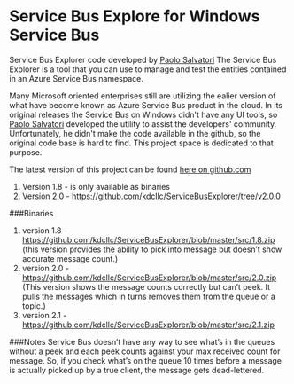 # Service Bus Explore for Windows Service Bus

Service Bus Explorer code developed by [Paolo Salvatori](https://social.msdn.microsoft.com/profile/paolo%20salvatori/)
The Service Bus Explorer is a tool that you can use to manage and test the entities contained in an Azure Service Bus namespace.

Many Microsoft oriented enterprises still are utilizing the ealier version of what have become known as Azure Service Bus product in the cloud. In its original releases the Service Bus on Windows didn't have any UI tools, 
so [Paolo Salvatori](https://social.msdn.microsoft.com/profile/paolo%20salvatori/) developed the utility to assist the developers' community. Unfortunately, he didn't make the code available in the github, so the
original code base is hard to find. This project space is dedicated to that purpose.

The latest version of this project can be found [here on github.com](https://github.com/paolosalvatori/ServiceBusExplorer)

1. Version 1.8 - is only available as binaries
2. Version 2.0  - https://github.com/kdcllc/ServiceBusExplorer/tree/v2.0.0

###Binaries
1. version 1.8 - https://github.com/kdcllc/ServiceBusExplorer/blob/master/src/1.8.zip 
    (this version provides the ability to pick into message but doesn’t show accurate message count.)
2. version 2.0 - https://github.com/kdcllc/ServiceBusExplorer/blob/master/src/2.0.zip
(This version shows the message counts correctly but can’t peek. 
It pulls the messages which in turns removes them from the queue or a topic.) 
3. version 2.1 - https://github.com/kdcllc/ServiceBusExplorer/blob/master/src/2.1.zip

###Notes
Service Bus doesn’t have any way to see what’s in the queues without a peek and each peek counts against your max received count for message. 
So, if you check what’s on the queue 10 times before a message is actually picked up by a true client, the message gets dead-lettered.


